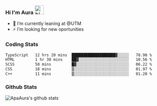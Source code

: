 ### Hi I'm Aura <img src="https://user-images.githubusercontent.com/1303154/88677602-1635ba80-d120-11ea-84d8-d263ba5fc3c0.gif" width="28px" alt="hi">

- 🔭 I’m currently leaning at @UTM
- ⚡ I’m looking for new oportunities


### Coding Stats

<!--START_SECTION:waka-->

```txt
TypeScript   12 hrs 20 mins  ███████████████████▓░░░░░   78.98 %
HTML         1 hr 38 mins    ██▓░░░░░░░░░░░░░░░░░░░░░░   10.56 %
SCSS         58 mins         █▓░░░░░░░░░░░░░░░░░░░░░░░   06.22 %
CSS          18 mins         ▒░░░░░░░░░░░░░░░░░░░░░░░░   01.97 %
C++          11 mins         ▒░░░░░░░░░░░░░░░░░░░░░░░░   01.20 %
```

<!--END_SECTION:waka-->

### Github Stats

![ApaAura's github stats](https://github-readme-stats.vercel.app/api?username=ApaAura&count_private=true&theme=tokyonight&hide=contribs,prs)

